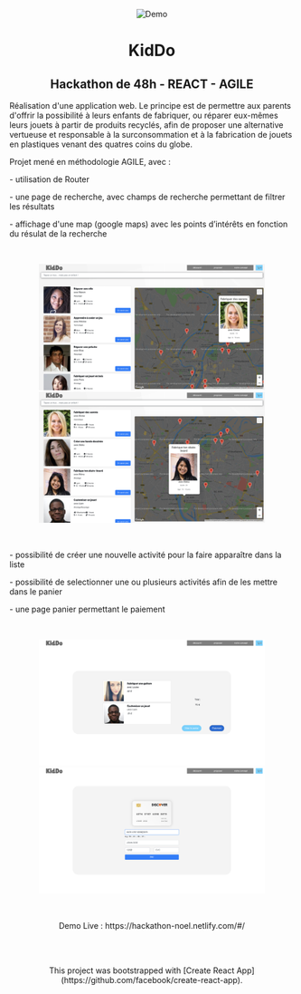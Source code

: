 
<p align="center">
  <img src="public/screenshot1.png" alt="Demo" width="800" />
</p>

<h1 align="center">KidDo</h1>

<h2 align="center">Hackathon de 48h - REACT - AGILE</h2>

<p>Réalisation d'une application web. Le principe est de permettre aux parents d'offrir la possibilité à leurs enfants de fabriquer, ou réparer eux-mêmes leurs jouets à partir de produits recyclés, afin de proposer une alternative vertueuse et responsable à la surconsommation et à la fabrication de jouets en plastiques venant des quatres coins du globe.</p>

<p>Projet mené en méthodologie AGILE, avec :<p>

<p>- utilisation de Router</p>
<p>- une page de recherche, avec champs de recherche permettant de filtrer les résultats</p>
<p>- affichage d'une map (google maps) avec les points d’intérêts en fonction du résulat de la recherche</p>
<br>
<p align="center">
  <img src="public/screenshot2.png" width="400" />
  <img src="public/screenshot6.png" width="400" />
</p>
<br>
<p>- possibilité de créer une nouvelle activité pour la faire apparaître dans la liste</p>
<p>- possibilité de selectionner une ou plusieurs activités afin de les mettre dans le panier</p>
<p>- une page panier permettant le paiement</p>
<br>
<p align="center">
  <img src="public/screenshot4.png" width="400" />
  <img src="public/screenshot5.png" width="400" />
</p>
<br>

<p align="center">
  Demo Live : https://hackathon-noel.netlify.com/#/
</p>
<br>
<br>
<p align="center">This project was bootstrapped with [Create React App](https://github.com/facebook/create-react-app).</p>

